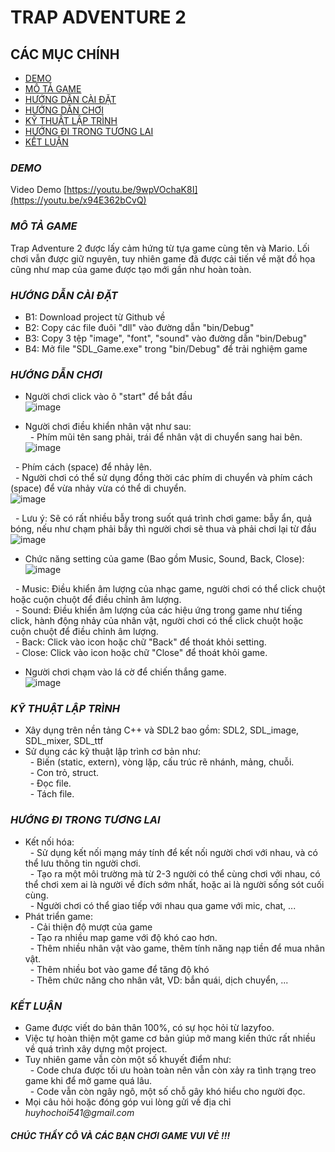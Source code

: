 # TRAP ADVENTURE 2
## CÁC MỤC CHÍNH <br />
* [DEMO](#demo)
* [MÔ TẢ GAME](#info)
* [HƯỚNG DẪN CÀI ĐẶT](#setup)
* [HƯỚNG DẪN CHƠI](#detail)
* [KỸ THUẬT LẬP TRÌNH](#tech)
* [HƯỚNG ĐI TRONG TƯƠNG LAI](#future)
* [KẾT LUẬN](#summary)

### <a name="demo"/> _DEMO_
Video Demo [https://youtu.be/9wpVOchaK8I](https://youtu.be/x94E362bCvQ)
### <a name="info"/> _MÔ TẢ GAME_
Trap Adventure 2 được lấy cảm hứng từ tựa game cùng tên và Mario. Lối chơi vẫn được giữ nguyên, tuy nhiên game đã được cải tiến về mặt đồ họa cũng như map của game được tạo mới gần như hoàn toàn.
### <a name="setup"/> _HƯỚNG DẪN CÀI ĐẶT_
* B1: Download project từ Github về
* B2: Copy các file đuôi "dll" vào đường dẫn "bin/Debug"
* B3: Copy 3 tệp "image", "font", "sound" vào đường dẫn "bin/Debug"
* B4: Mở file "SDL_Game.exe" trong "bin/Debug" để trải nghiệm game
### <a name="detail"/> _HƯỚNG DẪN CHƠI_
* Người chơi click vào ô "start" để bắt đầu <br />
![image](https://user-images.githubusercontent.com/86708207/230606365-cb7d1002-2084-4a01-bdef-4913ddf472e2.png)

* Người chơi điều khiển nhân vật như sau: <br />
&nbsp; - Phím mũi tên sang phải, trái để nhân vật di chuyển sang hai bên. <br />
![image](https://user-images.githubusercontent.com/86708207/230607428-89ac00fa-73f8-45db-859f-5c28faa2ee5e.png)

&nbsp; - Phím cách (space) để nhảy lên. <br />
&nbsp; - Người chơi có thể sử dụng đồng thời các phím di chuyển và phím cách (space) để vừa nhảy vừa có thể di chuyển. <br />
![image](https://user-images.githubusercontent.com/86708207/230607842-bba2c897-caa5-46c7-830f-b9b470379ab8.png)

&nbsp; - Lưu ý: Sẽ có rất nhiều bẫy trong suốt quá trình chơi game: bẫy ẩn, quả bóng, nếu như chạm phải bẫy thì người chơi sẽ thua và phải chơi lại từ đầu <br />
![image](https://user-images.githubusercontent.com/86708207/230608140-81146b2e-5f94-4285-80e6-024841a0f659.png)

* Chức năng setting của game (Bao gồm Music, Sound, Back, Close): <br />
![image](https://user-images.githubusercontent.com/86708207/230606142-a033dd7b-e305-4207-bed6-854ccd40adc0.png)


&nbsp; - Music: Điều khiển âm lượng của nhạc game, người chơi có thể click chuột hoặc cuộn chuột để điều chỉnh âm lượng. <br />
&nbsp; - Sound: Điều khiển âm lượng của các hiệu ứng trong game như tiếng click, hành động nhảy của nhân vật, người chơi có thể click chuột hoặc cuộn chuột để điều chỉnh âm lượng. <br />
&nbsp; - Back: Click vào icon hoặc chữ "Back" để thoát khỏi setting. <br />
&nbsp; - Close: Click vào icon hoặc chữ "Close" để thoát khỏi game. <br />
* Người chơi chạm vào lá cờ để chiến thắng game. <br />
![image](https://user-images.githubusercontent.com/86708207/230608311-b1b742a1-c94f-4b78-9845-24634d6abf2a.png)

### <a name="tech"/> _KỸ THUẬT LẬP TRÌNH_
* Xây dụng trên nền tảng C++ và SDL2 bao gồm: SDL2, SDL_image, SDL_mixer, SDL_ttf
* Sử dụng các kỹ thuật lập trình cơ bản như: <br />
&nbsp; - Biến (static, extern), vòng lặp, cấu trúc rẽ nhánh, mảng, chuỗi. <br />
&nbsp; - Con trỏ, struct. <br />
&nbsp; - Đọc file. <br />
&nbsp; - Tách file. <br />
### <a name="future"/> _HƯỚNG ĐI TRONG TƯƠNG LAI_
* Kết nối hóa: <br />
&nbsp; - Sử dụng kết nối mạng máy tính để kết nối người chơi với nhau, và có thể lưu thông tin người chơi. <br />
&nbsp; - Tạo ra một môi trường mà từ 2-3 người có thể cùng chơi với nhau, có thể chơi xem ai là người về đích sớm nhất, hoặc ai là người sống sót cuối cùng. <br />
&nbsp; - Người chơi có thể giao tiếp với nhau qua game với mic, chat, ... <br />
* Phát triển game: <br />
&nbsp; - Cải thiện độ mượt của game <br />
&nbsp; - Tạo ra nhiều map game với độ khó cao hơn. <br />
&nbsp; - Thêm nhiều nhân vật vào game, thêm tính năng nạp tiền để mua nhân vật. <br />
&nbsp; - Thêm nhiều bot vào game để tăng độ khó <br />
&nbsp; - Thêm chức năng cho nhân vât, VD: bắn quái, dịch chuyển, ... <br />
### <a name="summary"/> _KẾT LUẬN_
* Game được viết do bản thân 100%, có sự học hỏi từ lazyfoo.
* Việc tự hoàn thiện một game cơ bản giúp mở mang kiến thức rất nhiều về quá trình xây dựng một project.
* Tuy nhiên game vẫn còn một số khuyết điểm như: <br />
&nbsp; - Code chưa được tối ưu hoàn toàn nên vẫn còn xảy ra tình trạng treo game khi để mở game quá lâu. <br />
&nbsp; - Code vẫn còn ngây ngô, một số chỗ gây khó hiểu cho người đọc. <br />
* Mọi câu hỏi hoặc đóng góp vui lòng gửi về địa chỉ _huyhochoi541@gmail.com_
#### _CHÚC THẦY CÔ VÀ CÁC BẠN CHƠI GAME VUI VẺ !!!_
